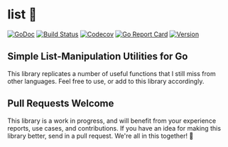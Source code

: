 # list 🔗

[![GoDoc](https://img.shields.io/badge/go-documentation-blue.svg?style=flat-square)](http://pkg.go.dev/github.com/benpate/rosetta/list)
[![Build Status](https://img.shields.io/github/workflow/status/benpate/list/Go/main)](https://github.com/benpate/rosetta/list/actions/workflows/go.yml)
[![Codecov](https://img.shields.io/codecov/c/github/benpate/list.svg?style=flat-square)](https://codecov.io/gh/benpate/list)
[![Go Report Card](https://goreportcard.com/badge/github.com/benpate/rosetta/list?style=flat-square)](https://goreportcard.com/report/github.com/benpate/rosetta/list)
[![Version](https://img.shields.io/github/v/release/benpate/list?include_prereleases&style=flat-square&color=brightgreen)](https://github.com/benpate/rosetta/list/releases)

## Simple List-Manipulation Utilities for Go

This library replicates a number of useful functions that I still miss from other languages.  Feel free to use, or add to this library accordingly.

## Pull Requests Welcome

This library is a work in progress, and will benefit from your experience reports, use cases, and contributions.  If you have an idea for making this library better, send in a pull request.  We're all in this together! 🔗
